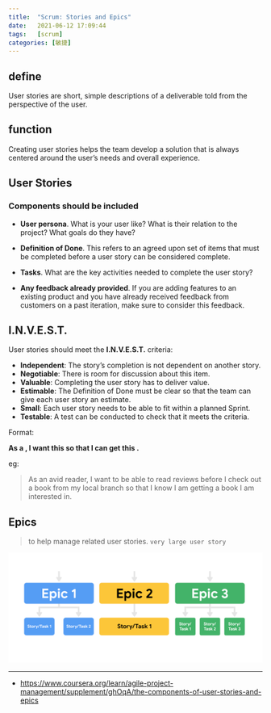 ```yaml
---
title:  "Scrum: Stories and Epics"
date:   2021-06-12 17:09:44
tags:   [scrum]
categories: [敏捷]
---
```


## define
User stories are short, simple descriptions of a deliverable 
told from the perspective of the user.

## function
Creating user stories helps the team develop a solution 
that is always centered around the user’s needs and overall experience. 

## User Stories

### Components should be included
- **User persona**. What is your user like? What is their relation to the project? 
  What goals do they have? 

- **Definition of Done**. This refers to an agreed upon set of items 
  that must be completed before a user story can be considered complete. 

- **Tasks**. What are the key activities needed to complete the user story?

- **Any feedback already provided**. If you are adding features 
  to an existing product and you have already received feedback 
  from customers on a past iteration, make sure to consider this feedback.
  
## I.N.V.E.S.T. 
User stories should meet the **I.N.V.E.S.T.** criteria:

- **Independent**: The story’s completion is not dependent on another story.
- **Negotiable**: There is room for discussion about this item.
- **Valuable**: Completing the user story has to deliver value. 
- **Estimable**: The Definition of Done must be clear so 
  that the team can give each user story an estimate. 
- **Small**: Each user story needs to be able to fit within a planned Sprint.
- **Testable**: A test can be conducted to check that it meets the criteria.

Format:

**As a <user role>, I want this <action> so that I can get this <value>.**

eg:

> As an avid reader, I want to be able to read reviews 
> before I check out a book from my local branch 
> so that I know I am getting a book I am interested in.

## Epics 

> to help manage related user stories.  `very large user story`

![img.png](resources/2021-06-12-scrum-stories-epics/epics.png)



---
- https://www.coursera.org/learn/agile-project-management/supplement/ghOqA/the-components-of-user-stories-and-epics


